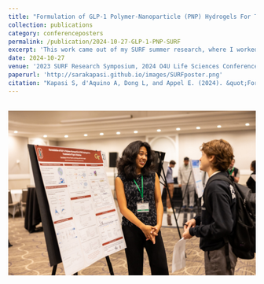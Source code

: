 ```yaml
---
title: "Formulation of GLP-1 Polymer-Nanoparticle (PNP) Hydrogels For Treatment of Type 2 Diabetes"
collection: publications
category: conferenceposters
permalink: /publication/2024-10-27-GLP-1-PNP-SURF
excerpt: 'This work came out of my SURF summer research, where I worked a LOT with a rheometer and learned how to handle rats. And Ozempic.'
date: 2024-10-27
venue: '2023 SURF Research Symposium, 2024 O4U Life Sciences Conference' 
paperurl: 'http://sarakapasi.github.io/images/SURFposter.png'
citation: "Kapasi S, d'Aquino A, Dong L, and Appel E. (2024). &quot;Formulation of GLP-1 Polymer-Nanoparticle (PNP) Hydrogels for Treatment of Type 2 Diabetes.&quot; <i>2024 Out for Undergrad Life Sciences Poster Session</i>. 2024 October 27th. Minneapolis, Minnesota."
---
```

<br/><img src='/images/54035693580_5c70286ce0_k.jpg'>
